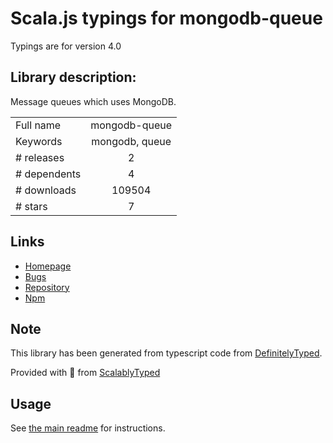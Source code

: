 
# Scala.js typings for mongodb-queue

Typings are for version 4.0

## Library description:
Message queues which uses MongoDB.

|                    |                 |
| ------------------ | :-------------: |
| Full name          | mongodb-queue |
| Keywords           | mongodb, queue |
| # releases         | 2 |
| # dependents       | 4 |
| # downloads        | 109504 |
| # stars            | 7 |

## Links
- [Homepage](https://github.com/chilts/mongodb-queue)
- [Bugs](http://github.com/chilts/mongodb-queue/issues)
- [Repository](https://github.com/chilts/mongodb-queue)
- [Npm](https://www.npmjs.com/package/mongodb-queue)
    


## Note
This library has been generated from typescript code from [DefinitelyTyped](https://definitelytyped.org).

Provided with :purple_heart: from [ScalablyTyped](https://github.com/oyvindberg/ScalablyTyped)

## Usage
See [the main readme](../../readme.md) for instructions.


